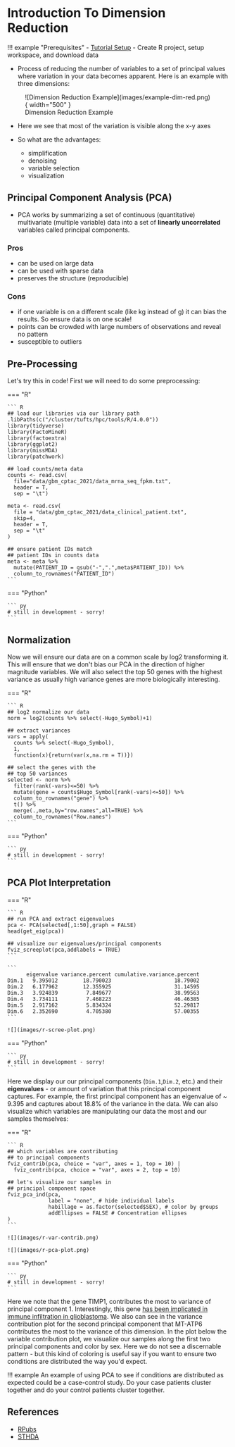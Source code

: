 # Introduction To Dimension Reduction

!!! example "Prerequisites"
    - [Tutorial Setup](../setup.md) - Create R project, setup workspace, and download data
    
- Process of reducing the number of variables to a set of principal values where variation in your data becomes apparent. Here is an example with three dimensions:

<figure markdown>
  ![Dimension Reduction Example](images/example-dim-red.png){ width="500" }
  <figcaption>Dimension Reduction Example</figcaption>
</figure>

- Here we see that most of the variation is visible along the x-y axes
- So what are the advantages:

    - simplification
    - denoising
    - variable selection
    - visualization

## Principal Component Analysis (PCA)

- PCA works by summarizing a set of continuous (quantitative) multivariate (multiple variable) data into a set of **linearly uncorrelated** variables called principal components.

### Pros

- can be used on large data
- can be used with sparse data
- preserves the structure (reproducible)

### Cons

- if one variable is on a different scale (like kg instead of g) it can bias the results. So ensure data is on one scale!
- points can be crowded with large numbers of observations and reveal no pattern
- susceptible to outliers

## Pre-Processing

Let's try this in code! First we will need to do some preprocessing:

=== "R"

    ``` R
    ## load our libraries via our library path
    .libPaths(c("/cluster/tufts/hpc/tools/R/4.0.0"))
    library(tidyverse)
    library(FactoMineR)
    library(factoextra)
    library(ggplot2)
    library(missMDA)
    library(patchwork)
    
    ## load counts/meta data
    counts <- read.csv(
      file="data/gbm_cptac_2021/data_mrna_seq_fpkm.txt",
      header = T,
      sep = "\t")

    meta <- read.csv(
      file = "data/gbm_cptac_2021/data_clinical_patient.txt",
      skip=4,
      header = T,
      sep = "\t"
    )
    
    ## ensure patient IDs match 
    ## patient IDs in counts data
    meta <- meta %>%
      mutate(PATIENT_ID = gsub("-",".",meta$PATIENT_ID)) %>%
      column_to_rownames("PATIENT_ID")
    ```

=== "Python"

    ``` py
    # still in development - sorry!
    ```

## Normalization

Now we will ensure our data are on a common scale by log2 transforming it. This will ensure that we don't bias our PCA in the direction of higher magnitude variables. We will also select the top 50 genes with the highest variance as usually high variance genes are more biologically interesting. 

=== "R"

    ``` R
    ## log2 normalize our data
    norm = log2(counts %>% select(-Hugo_Symbol)+1)

    ## extract variances
    vars = apply(
      counts %>% select(-Hugo_Symbol),
      1, 
      function(x){return(var(x,na.rm = T))})

    ## select the genes with the
    ## top 50 variances
    selected <- norm %>%
      filter(rank(-vars)<=50) %>%
      mutate(gene = counts$Hugo_Symbol[rank(-vars)<=50]) %>%
      column_to_rownames("gene") %>%
      t() %>%
      merge(.,meta,by="row.names",all=TRUE) %>%
      column_to_rownames("Row.names")
    ```

=== "Python"

    ``` py
    # still in development - sorry!
    ```

## PCA Plot Interpretation

=== "R"

    ``` R
    ## run PCA and extract eigenvalues
    pca <- PCA(selected[,1:50],graph = FALSE)
    head(get_eig(pca))

    ## visualize our eigenvalues/principal components
    fviz_screeplot(pca,addlabels = TRUE)
    ```
    
    ```
          eigenvalue variance.percent cumulative.variance.percent
    Dim.1   9.395012        18.790023                    18.79002
    Dim.2   6.177962        12.355925                    31.14595
    Dim.3   3.924839         7.849677                    38.99563
    Dim.4   3.734111         7.468223                    46.46385
    Dim.5   2.917162         5.834324                    52.29817
    Dim.6   2.352690         4.705380                    57.00355
    ```
    
    ![](images/r-scree-plot.png)
    
=== "Python"

    ``` py
    # still in development - sorry!
    ```
Here we display our our principal components (`Dim.1`,`Dim.2`, etc.) and their **eigenvalues** - or amount of variation that this principal component captures. For example, the first principal component has an eigenvalue of ~ 9.395 and captures about 18.8% of the variance in the data. We can also visualize which variables are manipulating our data the most and our samples themselves:

=== "R"

    ``` R
    ## which variables are contributing
    ## to principal components
    fviz_contrib(pca, choice = "var", axes = 1, top = 10) |
      fviz_contrib(pca, choice = "var", axes = 2, top = 10) 

    ## let's visualize our samples in 
    ## principal component space
    fviz_pca_ind(pca,
                 label = "none", # hide individual labels
                 habillage = as.factor(selected$SEX), # color by groups
                 addEllipses = FALSE # Concentration ellipses
    )
    ```
    
    ![](images/r-var-contrib.png)
    
    ![](images/r-pca-plot.png)
    
=== "Python"

    ``` py
    # still in development - sorry!
    ```

Here we note that the gene TIMP1, contributes the most to variance of principal component 1. Interestingly, this gene [has been implicated in immune infiltration in glioblastoma](https://bmcneurol.biomedcentral.com/articles/10.1186/s12883-021-02477-1). We also can see in the variance contribution plot for the second principal component that MT-ATP6 contributes the most to the variance of this dimension. In the plot below the variable contribution plot, we visualize our samples along the first two principal components and color by sex. Here we do not see a discernable pattern - but this kind of coloring is useful say if you want to ensure two conditions are distributed the way you'd expect.

!!! example
    An example of using PCA to see if conditions are distributed as expected could be a case-control study. Do your case patients cluster together and do your control patients cluster together.

## References

- [RPubs](https://rpubs.com/Saskia/520216)
- [STHDA](http://www.sthda.com/english/wiki/factoextra-r-package-easy-multivariate-data-analyses-and-elegant-visualization)
